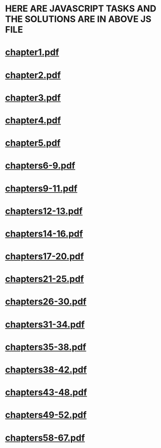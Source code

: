 # HERE ARE JAVASCRIPT TASKS AND THE SOLUTIONS ARE IN ABOVE JS FILE
# 
# [chapter1.pdf](https://github.com/OkashaTanoli/javascriptcomplete/files/9658970/chapter1.pdf)
# [chapter2.pdf](https://github.com/OkashaTanoli/javascriptcomplete/files/9658971/chapter2.pdf)
# [chapter3.pdf](https://github.com/OkashaTanoli/javascriptcomplete/files/9658972/chapter3.pdf)
# [chapter4.pdf](https://github.com/OkashaTanoli/javascriptcomplete/files/9658975/chapter4.pdf)
# [chapter5.pdf](https://github.com/OkashaTanoli/javascriptcomplete/files/9658948/chapter5.pdf)
# [chapters6-9.pdf](https://github.com/OkashaTanoli/javascriptcomplete/files/9658952/chapters6-9.pdf)
# [chapters9-11.pdf](https://github.com/OkashaTanoli/javascriptcomplete/files/9658954/chapters9-11.pdf)
# [chapters12-13.pdf](https://github.com/OkashaTanoli/javascriptcomplete/files/9658956/chapters12-13.pdf)
# [chapters14-16.pdf](https://github.com/OkashaTanoli/javascriptcomplete/files/9658957/chapters14-16.pdf)
# [chapters17-20.pdf](https://github.com/OkashaTanoli/javascriptcomplete/files/9658958/chapters17-20.pdf)
# [chapters21-25.pdf](https://github.com/OkashaTanoli/javascriptcomplete/files/9658959/chapters21-25.pdf)
# [chapters26-30.pdf](https://github.com/OkashaTanoli/javascriptcomplete/files/9658960/chapters26-30.pdf)
# [chapters31-34.pdf](https://github.com/OkashaTanoli/javascriptcomplete/files/9658962/chapters31-34.pdf)
# [chapters35-38.pdf](https://github.com/OkashaTanoli/javascriptcomplete/files/9658964/chapters35-38.pdf)
# [chapters38-42.pdf](https://github.com/OkashaTanoli/javascriptcomplete/files/9658965/chapters38-42.pdf)
# [chapters43-48.pdf](https://github.com/OkashaTanoli/javascriptcomplete/files/9658966/chapters43-48.pdf)
# [chapters49-52.pdf](https://github.com/OkashaTanoli/javascriptcomplete/files/9658967/chapters49-52.pdf)
# [chapters58-67.pdf](https://github.com/OkashaTanoli/javascriptcomplete/files/9658968/chapters58-67.pdf)

